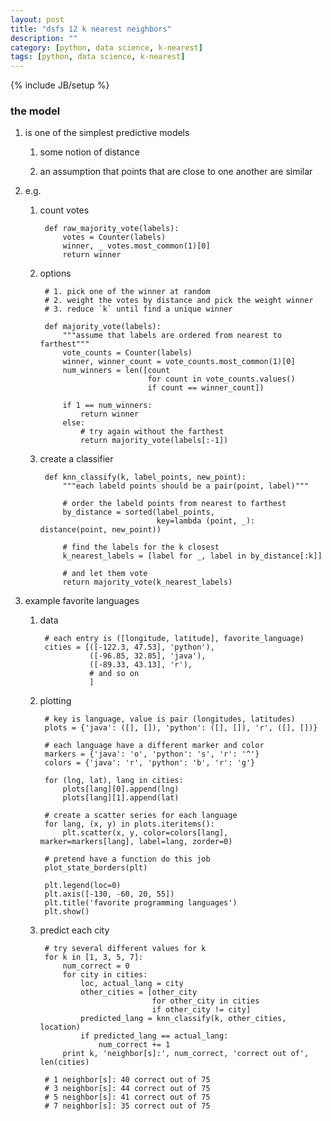 ```yaml
---
layout: post
title: "dsfs 12 k nearest neighbors"
description: ""
category: [python, data science, k-nearest]
tags: [python, data science, k-nearest]
---
```

{% include JB/setup %}


### the model

1. is one of the simplest predictive models

    1. some notion of distance

    1. an assumption that points that are close to one another are similar

1. e.g.

    1. count votes

            def raw_majority_vote(labels):
                votes = Counter(labels)
                winner, _ votes.most_common(1)[0]
                return winner

    1. options

            # 1. pick one of the winner at random
            # 2. weight the votes by distance and pick the weight winner
            # 3. reduce `k` until find a unique winner

            def majority_vote(labels):
                """assume that labels are ordered from nearest to farthest"""
                vote_counts = Counter(labels)
                winner, winner_count = vote_counts.most_common(1)[0]
                num_winners = len([count
                                   for count in vote_counts.values()
                                   if count == winner_count])

                if 1 == num_winners:
                    return winner
                else:
                    # try again without the farthest
                    return majority_vote(labels[:-1])

    1. create a classifier

            def knn_classify(k, label_points, new_point):
                """each labeld points should be a pair(point, label)"""

                # order the labeld points from nearest to farthest
                by_distance = sorted(label_points,
                                     key=lambda (point, _): distance(point, new_point))

                # find the labels for the k closest
                k_nearest_labels = [label for _, label in by_distance[:k]]

                # and let them vote
                return majority_vote(k_nearest_labels)

1. example favorite languages

    1. data

            # each entry is ([longitude, latitude], favorite_language)
            cities = [([-122.3, 47.53], 'python'),
                      ([-96.85, 32.85], 'java'),
                      ([-89.33, 43.13], 'r'),
                      # and so on
                      ]

    1. plotting

            # key is language, value is pair (longitudes, latitudes)
            plots = {'java': ([], []), 'python': ([], []), 'r', ([], [])}

            # each language have a different marker and color
            markers = {'java': 'o', 'python': 's', 'r': '^'}
            colors = {'java': 'r', 'python': 'b', 'r': 'g'}

            for (lng, lat), lang in cities:
                plots[lang][0].append(lng)
                plots[lang][1].append(lat)

            # create a scatter series for each language
            for lang, (x, y) in plots.iteritems():
                plt.scatter(x, y, color=colors[lang], marker=markers[lang], label=lang, zorder=0)

            # pretend have a function do this job
            plot_state_borders(plt)

            plt.legend(loc=0)
            plt.axis([-130, -60, 20, 55])
            plt.title('favorite programming languages')
            plt.show()

    1. predict each city

            # try several different values for k
            for k in [1, 3, 5, 7]:
                num_correct = 0
                for city in cities:
                    loc, actual_lang = city
                    other_cities = [other_city
                                    for other_city in cities
                                    if other_city != city]
                    predicted_lang = knn_classify(k, other_cities, location)
                    if predicted_lang == actual_lang:
                        num_correct += 1
                print k, 'neighbor[s]:', num_correct, 'correct out of', len(cities)

            # 1 neighbor[s]: 40 correct out of 75
            # 3 neighbor[s]: 44 correct out of 75
            # 5 neighbor[s]: 41 correct out of 75
            # 7 neighbor[s]: 35 correct out of 75